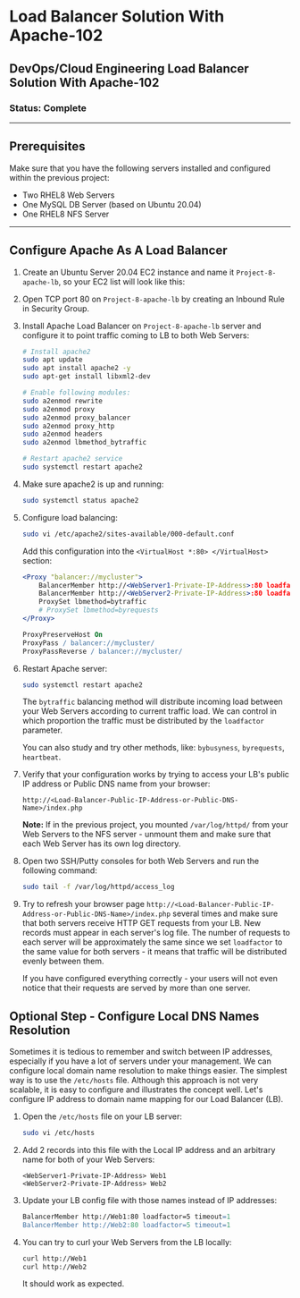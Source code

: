 # Load Balancer Solution With Apache-102

## DevOps/Cloud Engineering Load Balancer Solution With Apache-102

### Status: Complete

---

## Prerequisites

Make sure that you have the following servers installed and configured within the previous project:

- Two RHEL8 Web Servers
- One MySQL DB Server (based on Ubuntu 20.04)
- One RHEL8 NFS Server

---

## Configure Apache As A Load Balancer

1. Create an Ubuntu Server 20.04 EC2 instance and name it `Project-8-apache-lb`, so your EC2 list will look like this:

2. Open TCP port 80 on `Project-8-apache-lb` by creating an Inbound Rule in Security Group.

3. Install Apache Load Balancer on `Project-8-apache-lb` server and configure it to point traffic coming to LB to both Web Servers:

    ```bash
    # Install apache2
    sudo apt update
    sudo apt install apache2 -y
    sudo apt-get install libxml2-dev

    # Enable following modules:
    sudo a2enmod rewrite
    sudo a2enmod proxy
    sudo a2enmod proxy_balancer
    sudo a2enmod proxy_http
    sudo a2enmod headers
    sudo a2enmod lbmethod_bytraffic

    # Restart apache2 service
    sudo systemctl restart apache2
    ```

4. Make sure apache2 is up and running:

    ```bash
    sudo systemctl status apache2
    ```

5. Configure load balancing:

    ```bash
    sudo vi /etc/apache2/sites-available/000-default.conf
    ```

    Add this configuration into the `<VirtualHost *:80> </VirtualHost>` section:

    ```apache
    <Proxy "balancer://mycluster">
        BalancerMember http://<WebServer1-Private-IP-Address>:80 loadfactor=5 timeout=1
        BalancerMember http://<WebServer2-Private-IP-Address>:80 loadfactor=5 timeout=1
        ProxySet lbmethod=bytraffic
        # ProxySet lbmethod=byrequests
    </Proxy>

    ProxyPreserveHost On
    ProxyPass / balancer://mycluster/
    ProxyPassReverse / balancer://mycluster/
    ```

6. Restart Apache server:

    ```bash
    sudo systemctl restart apache2
    ```

    The `bytraffic` balancing method will distribute incoming load between your Web Servers according to current traffic load. We can control in which proportion the traffic must be distributed by the `loadfactor` parameter.

    You can also study and try other methods, like: `bybusyness`, `byrequests`, `heartbeat`.

7. Verify that your configuration works by trying to access your LB's public IP address or Public DNS name from your browser:

    ```http
    http://<Load-Balancer-Public-IP-Address-or-Public-DNS-Name>/index.php
    ```

    **Note:** If in the previous project, you mounted `/var/log/httpd/` from your Web Servers to the NFS server - unmount them and make sure that each Web Server has its own log directory.

8. Open two SSH/Putty consoles for both Web Servers and run the following command:

    ```bash
    sudo tail -f /var/log/httpd/access_log
    ```

9. Try to refresh your browser page `http://<Load-Balancer-Public-IP-Address-or-Public-DNS-Name>/index.php` several times and make sure that both servers receive HTTP GET requests from your LB. New records must appear in each server's log file. The number of requests to each server will be approximately the same since we set `loadfactor` to the same value for both servers - it means that traffic will be distributed evenly between them.

    If you have configured everything correctly - your users will not even notice that their requests are served by more than one server.
## Optional Step - Configure Local DNS Names Resolution

Sometimes it is tedious to remember and switch between IP addresses, especially if you have a lot of servers under your management. We can configure local domain name resolution to make things easier. The simplest way is to use the `/etc/hosts` file. Although this approach is not very scalable, it is easy to configure and illustrates the concept well. Let's configure IP address to domain name mapping for our Load Balancer (LB).

1. Open the `/etc/hosts` file on your LB server:

    ```bash
    sudo vi /etc/hosts
    ```

2. Add 2 records into this file with the Local IP address and an arbitrary name for both of your Web Servers:

    ```plaintext
    <WebServer1-Private-IP-Address> Web1
    <WebServer2-Private-IP-Address> Web2
    ```

3. Update your LB config file with those names instead of IP addresses:

    ```apache
    BalancerMember http://Web1:80 loadfactor=5 timeout=1
    BalancerMember http://Web2:80 loadfactor=5 timeout=1
    ```

4. You can try to curl your Web Servers from the LB locally:

    ```bash
    curl http://Web1
    curl http://Web2
    ```

    It should work as expected.
